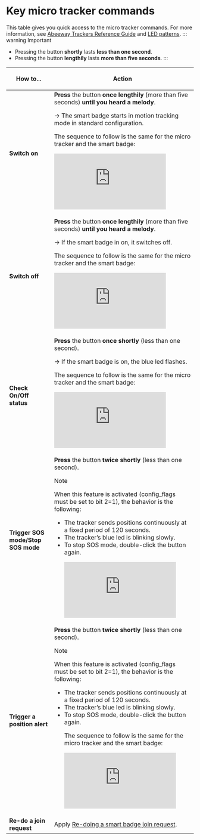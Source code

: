 # Key micro tracker commands

This table gives you quick access to the micro tracker commands. For more information,
see [Abeeway Trackers Reference Guide](/D-Reference/DocLibrary_R/#abeeway-trackers)
and [LED patterns](/D-Reference/DocLibrary_R/#abeeway-trackers).
::: warning Important

* Pressing the button **shortly** lasts **less than one second**.
* Pressing the button **lengthily** lasts **more than five seconds**.
  :::

<html>
<table cellspacing="21">
    <colgroup>
        <col/>
        <col/>
    </colgroup>
    <thead>
    <tr>
        <th><strong>How to...</strong>
        </th>
        <th>
            <p>Action</p>
        </th>
    </tr>
    </thead>
    <tbody>
    <tr>
        <td><strong>Switch on</strong>
        </td>
        <td><strong>Press</strong> the button <strong>once lengthily</strong> (more than five seconds) <strong>until you
            heard a melody</strong>.<p>-&gt; The smart badge starts in motion tracking mode in standard
            configuration.</p>
            <p>The sequence to follow is the same for the micro tracker and the smart badge:</p>
            <p>
                <iframe class="youtube-player_0" src="https://www.youtube.com/embed/T9dfVbptpsM?" frameborder="0"
                        allowfullscreen="1" width="300px" height="150px"></iframe>
            </p>
        </td>
    </tr>
    <tr>
        <td><strong>Switch off</strong>
        </td>
        <td><strong>Press</strong> the button <strong>once lengthily</strong> (more than five seconds) <strong>until you
            heard a melody</strong>.<p>-&gt; If the smart badge in on, it switches off.</p>
            <p>The sequence to follow is the same for the micro tracker and the smart badge:</p>
            <p>
                <iframe class="youtube-player_0" src="https://www.youtube.com/embed/gNtn3KRglrU?" frameborder="0"
                        allowfullscreen="1" width="300px" height="150px"></iframe>
            </p>
        </td>
    </tr>
    <tr>
        <td><strong>Check On/Off status</strong>
        </td>
        <td class="TableStyle-Alternate-Row-Color-BodyD-Column1-Body1"><strong>Press</strong> the button <strong>once
            shortly</strong> (less than one second).<p>-&gt; If the smart badge is on, the blue led flashes.</p>
            <p>The sequence to follow is the same for the micro tracker and the smart badge:</p>
            <p>
                <iframe class="youtube-player_0" src="https://www.youtube.com/embed/0b3yLGs_4Gw?" frameborder="0"
                        allowfullscreen="1" width="300px" height="150px"></iframe>
            </p>
        </td>
    </tr>
    <tr>
        <td><strong>Trigger SOS mode/Stop SOS mode</strong>
        </td>
        <td><strong>Press</strong> the button <strong>twice shortly</strong> (less than one second).
            <div class="custom-block tip">
                <p class="custom-block-title">Note</p>
                <p>When this feature is activated (<span class="CodeInline">config_flags</span>
                    must be set to <span class="CodeInline">bit 2=1</span>), the behavior is the following:</p>
                <ul>
                    <li>
                        The tracker sends positions continuously at a fixed period of 120 seconds.
                    </li>
                    <li>
                        The tracker’s blue led is blinking slowly.
                    </li>
                    <li>
                        To stop SOS mode, double-click the button again.
                    </li>
                    <p>
                        <iframe class="youtube-player_0" src="https://www.youtube.com/embed/HgsMfytTue4?" frameborder="0"
                                allowfullscreen="1" width="300px" height="150px"></iframe>
                    </p>
                </ul>
            </div>
        </td>
    </tr>
    <tr>
        <td><strong>Trigger a position alert</strong>
        </td>
        <td><strong>Press</strong> the button <strong>twice shortly</strong> (less than one second).
            <div class="custom-block tip">
                <p class="custom-block-title">Note</p>
                <p> When this feature is activated (<span class="CodeInline">config_flags</span>
                    must be set to <span class="CodeInline">bit 2=1</span>), the behavior is the following:</p>
                <ul>
                    <li>
                        The tracker sends positions continuously at a fixed period of 120 seconds.
                    </li>
                    <li>
                        The tracker’s blue led is blinking slowly.
                    </li>
                    <li>
                        To stop SOS mode, double-click the button again.
                    </li>
                    <p>The sequence to follow is the same for the micro tracker and the smart badge:</p>
                    <p>
                        <iframe class="youtube-player_0" src="https://www.youtube.com/embed/7BAg7XF2jyk?" frameborder="0"
                                allowfullscreen="1" width="300px" height="150px"></iframe>
                    </p>
                </ul>
            </div>
        </td>
    </tr>
    <tr>
        <td><strong>Re-do a join request</strong>
        </td>
        <td>Apply <a href="/C-Procedure-Topics/ReDoJoinRequestSB_T/" class="MCXref xref">Re-doing a smart badge
            join request</a>.
        </td>
    </tr>
    </tbody>
</table>
</html>